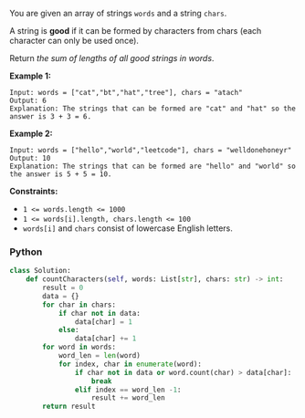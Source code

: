 You are given an array of strings  `words`  and a string  `chars`.

A string is  **good**  if it can be formed by characters from chars (each character can only be used once).

Return  _the sum of lengths of all good strings in words_.

**Example 1:**
```
Input: words = ["cat","bt","hat","tree"], chars = "atach"
Output: 6
Explanation: The strings that can be formed are "cat" and "hat" so the answer is 3 + 3 = 6.
```

**Example 2:**
```
Input: words = ["hello","world","leetcode"], chars = "welldonehoneyr"
Output: 10
Explanation: The strings that can be formed are "hello" and "world" so the answer is 5 + 5 = 10.
```

**Constraints:**

-   `1 <= words.length <= 1000`
-   `1 <= words[i].length, chars.length <= 100`
-   `words[i]`  and  `chars`  consist of lowercase English letters.


### Python
```python
class Solution:
    def countCharacters(self, words: List[str], chars: str) -> int:
        result = 0
        data = {}
        for char in chars:
            if char not in data:
                data[char] = 1
            else:
                data[char] += 1
        for word in words:
            word_len = len(word)
            for index, char in enumerate(word):
                if char not in data or word.count(char) > data[char]:
                    break
                elif index == word_len -1:
                    result += word_len
        return result
```